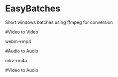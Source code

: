 # EasyBatches
Short windows batches using ffmpeg for conversion

#Video to Video

webm->mp4

#Audio to Audio

mkv->m4a

#Video to Audio

